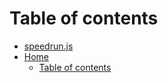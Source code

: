 # Table of contents

* [speedrun.js](README.md)
* [Home](docs/README.md)
  * [Table of contents](docs/summary.md)

